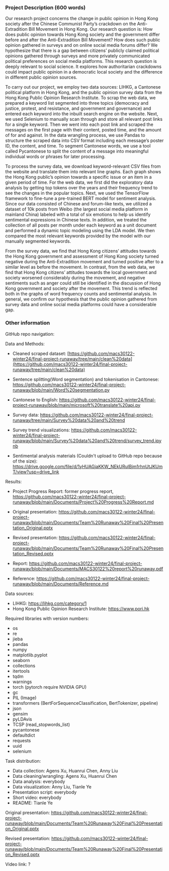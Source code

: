 ### Project Description (600 words)
Our research project concerns the change in public opinion in Hong Kong society after the Chinese Communist Party’s crackdown on the Anti-Extradition Bill Movement in Hong Kong. Our research question is: How does public opinion towards Hong Kong society and the government differ before and after the Anti-Extradition Bill Movement? How does such public opinion gathered in surveys and on online social media forums differ? We hypothesize that there is a gap between citizens’ publicly claimed political opinions gathered through surveys and more privately communicated political preferences on social media platforms. This research question is deeply relevant to social science. It explores how authoritarian crackdowns could impact public opinion in a democratic local society and the difference in different public opinion sources. 

To carry out our project, we employ two data sources: LIHKG, a Cantonese political platform in Hong Kong, and the public opinion survey data from the Hong Kong Public Opinion Research Institute. To scrap the web data, we prepared a keyword list segmented into three topics (democracy and justice, protest, and resistance, and government and governance) and entered each keyword into the inbuilt search engine on the website. Next, we used Selenium to manually scan through and store all relevant post links for a single keyword. Then we went into each post link and scraped the messages on the first page with their content, posted time, and the amount of for and against. In the data wrangling process, we use Pandas to structure the scraped data into CSV format including each message’s poster ID, the content, and time. To segment Cantonese words, we use a tool called Pycantonese to split the content of a message into meaningful individual words or phrases for later processing. 

To process the survey data, we download keyword-relevant CSV files from the website and translate them into relevant line graphs. Each graph shows the Hong Kong public’s opinion towards a specific issue or an item in a given period of time. For the web data, we first did the exploratory data analysis by getting top tokens over the years and their frequency trend to see the changes in the popular topics. Next, we used the TensorFlow framework to fine-tune a pre-trained BERT model for sentiment analysis. Since our data consisted of Chinese and forum-like texts, we utilized a dataset of 10k posts from Weibo (the largest social media platform in mainland China) labeled with a total of six emotions to help us identify sentimental expressions in Chinese texts. In addition, we treated the collection of all posts per month under each keyword as a unit document and performed a dynamic topic modeling using the LDA model. We then compared the most relevant keywords provided by the model with our manually segmented keywords.

From the survey data, we find that Hong Kong citizens’ attitudes towards the Hong Kong government and assessment of Hong Kong society turned negative during the Anti-Extradition movement and turned positive after to a similar level as before the movement. In contrast, from the web data, we find that Hong Kong citizens’ attitudes towards the local government and society worsened considerably during the movement, and negative sentiments such as anger could still be identified in the discussion of Hong Kong government and society after the movement. This trend is reflected both in the graphs of word frequency counts and sentimental analysis. In general, we confirm our hypothesis that the public opinion gathered from survey data and online social media platforms could have a considerable gap.

### Other information
GitHub repo navigation: 

Data and Methods:

- Cleaned scraped dataset: [https://github.com/macs30122-winter24/final-project-runaway/tree/main/clean%20data](https://github.com/macs30122-winter24/final-project-runaway/tree/main/clean%20data)

- Sentence splitting(Word segmentation) and tokenisation in Cantonese: https://github.com/macs30122-winter24/final-project-runaway/blob/main/Word%20segmentation.py

- Cantonese to English: https://github.com/macs30122-winter24/final-project-runaway/blob/main/microsoft%20translate%20api.py

- Survey data: https://github.com/macs30122-winter24/final-project-runaway/tree/main/Survey%20data%20and%20trend

- Survey trend visualizations: https://github.com/macs30122-winter24/final-project-runaway/blob/main/Survey%20data%20and%20trend/survey_trend.ipynb

- Sentimental analysis materials (Couldn't upload to GitHub repo because of the size): https://drive.google.com/file/d/1yHUAGjaKKW_NEkURuIBjm1rhnUtJKUmT/view?usp=drive_link

Results:

- Project Progress Report: former progress report, https://github.com/macs30122-winter24/final-project-runaway/blob/main/Documents/Project%20Progress%20Report.md

- Original presentation: https://github.com/macs30122-winter24/final-project-runaway/blob/main/Documents/Team%20Runaway%20Final%20Presentation_Original.pptx

- Revised presentation: https://github.com/macs30122-winter24/final-project-runaway/blob/main/Documents/Team%20Runaway%20Final%20Presentation_Revised.pptx

- Report: https://github.com/macs30122-winter24/final-project-runaway/blob/main/Documents/MACS30122%20report%20runaway.pdf

- Reference: https://github.com/macs30122-winter24/final-project-runaway/blob/main/Documents/Reference.md

Data sources: <br/>
- LIHKG: https://lihkg.com/category/1 <br/>
- Hong Kong Public Opinion Research Institute: https://www.pori.hk<br/>

Required libraries with version numbers: <br/>
- os
- re
- jieba
- pandas
- numpy
- matplotlib.pyplot
- seaborn
- collections
- itertools
- tqdm
- warnings
- torch (pytorch require NVIDIA GPU)
- gc
- PIL (Image)
- transformers (BertForSequenceClassification, BertTokenizer, pipeline)
- json
- gensim
- pyLDAvis
- TCSP (read_stopwords_list)
- pycantonese
- defaultdict
- requests
- uuid
- selenium

Task distribution:
- Data collection: Agens Xu, Huanrui Chen, Anny Liu
- Data cleaning/wrangling: Agens Xu, Huanrui Chen
- Data analysis: everybody
- Data visualization: Anny Liu, Tianle Ye
- Presentation script: everybody
- Short video: everybody
- README: Tianle Ye

Original presentation:
https://github.com/macs30122-winter24/final-project-runaway/blob/main/Documents/Team%20Runaway%20Final%20Presentation_Original.pptx

Revised presentation:
https://github.com/macs30122-winter24/final-project-runaway/blob/main/Documents/Team%20Runaway%20Final%20Presentation_Revised.pptx

Video link: ?

